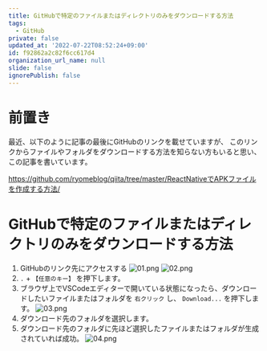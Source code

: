 ```yaml
---
title: GitHubで特定のファイルまたはディレクトリのみをダウンロードする方法
tags:
  - GitHub
private: false
updated_at: '2022-07-22T08:52:24+09:00'
id: f92862a2c82f6cc617d4
organization_url_name: null
slide: false
ignorePublish: false
---
```

# 前置き
最近、以下のように記事の最後にGitHubのリンクを載せていますが、
このリンクからファイルやフォルダをダウンロードする方法を知らない方もいると思い、
この記事を書いています。

https://github.com/ryomeblog/qiita/tree/master/ReactNativeでAPKファイルを作成する方法/

# GitHubで特定のファイルまたはディレクトリのみをダウンロードする方法

1. GitHubのリンク先にアクセスする
![01.png](https://qiita-image-store.s3.ap-northeast-1.amazonaws.com/0/449867/0f166205-fccb-0709-1a90-83fc0b23badb.png)
![02.png](https://qiita-image-store.s3.ap-northeast-1.amazonaws.com/0/449867/e80726c3-cafb-f77d-6f85-e11ce66ad8d6.png)
2. `.` + `【任意のキー】` を押下します。
3. ブラウザ上でVSCodeエディターで開いている状態になったら、ダウンロードしたいファイルまたはフォルダを `右クリック` し、 `Download...` を押下します。
![03.png](https://qiita-image-store.s3.ap-northeast-1.amazonaws.com/0/449867/29d97c82-3a1f-67fb-a513-fcd5ee672340.png)
4. ダウンロード先のフォルダを選択します。
5. ダウンロード先のフォルダに先ほど選択したファイルまたはフォルダが生成されていれば成功。
![04.png](https://qiita-image-store.s3.ap-northeast-1.amazonaws.com/0/449867/9aab3755-5fbb-93ae-3d64-0c8e56083957.png)

